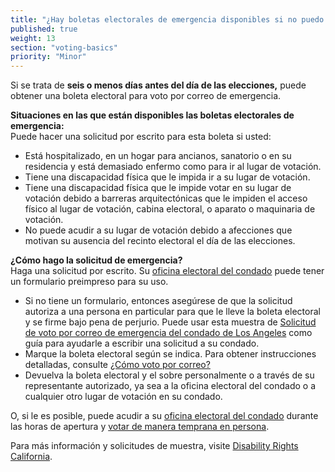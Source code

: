 ```yaml
---
title: "¿Hay boletas electorales de emergencia disponibles si no puedo llegar al lugar de votación el día de las elecciones?"
published: true
weight: 13
section: "voting-basics"
priority: "Minor"
---
```

Si se trata de **seis o menos días antes del día de las elecciones,** puede obtener una boleta electoral para voto por correo de emergencia. 

**Situaciones en las que están disponibles las boletas electorales de emergencia:**  
Puede hacer una solicitud por escrito para esta boleta si usted:  
- Está hospitalizado, en un hogar para ancianos, sanatorio o en su residencia y está demasiado enfermo como para ir al lugar de votación.
- Tiene una discapacidad física que le impida ir a su lugar de votación.
- Tiene una discapacidad física que le impide votar en su lugar de votación debido a barreras arquitectónicas que le impiden el acceso físico al lugar de votación, cabina electoral, o aparato o maquinaria de votación.
- No puede acudir a su lugar de votación debido a afecciones que motivan su ausencia del recinto electoral el día de las elecciones.

**¿Cómo hago la solicitud de emergencia?**  
Haga una solicitud por escrito. Su [oficina electoral del condado](#section-election-office-contact) puede tener un formulario preimpreso para su uso. 
- Si no tiene un formulario, entonces asegúrese de que la solicitud autoriza a una persona en particular para que le lleve la boleta electoral y se firme bajo pena de perjurio. 
	Puede usar esta muestra de [Solicitud de voto por correo de emergencia del condado de Los Angeles](https://www.lavote.net/documents/emergency-vote-by-mail-application.pdf) como guía para ayudarle a escribir una solicitud a su condado.
- Marque la boleta electoral según se indica. Para obtener instrucciones detalladas, consulte [¿Cómo voto por correo?](#menu-item-¿cómo-voto-por-correo)  
- Devuelva la boleta electoral y el sobre personalmente o a través de su representante autorizado, ya sea a la oficina electoral del condado o a cualquier otro lugar de votación en su condado. 

O, si le es posible, puede acudir a su [oficina electoral del condado](#section-election-office-contact) durante las horas de apertura y [votar de manera temprana en persona](#menu-item-voto-temprano-en-persona).  

Para más información y solicitudes de muestra, visite [Disability Rights California](https://www.disabilityrightsca.org/system/files/file-attachments/541701.pdf).

